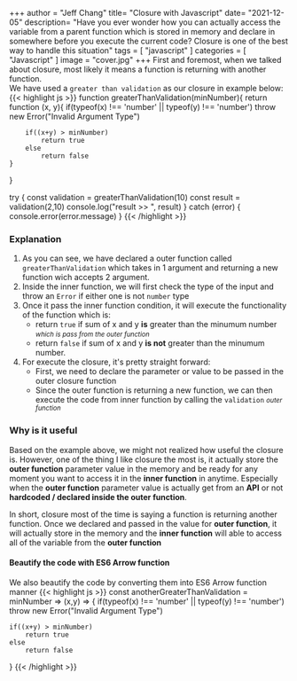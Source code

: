 +++
author = "Jeff Chang"
title= "Closure with Javascript" 
date= "2021-12-05"
description= "Have you ever wonder how you can actually access the variable from a parent function which is stored in memory and declare in somewhere before you execute the current code? Closure is one of the best way to handle this situation" 
tags = [
    "javascript"
]
categories = [
    "Javascript"
]
image = "cover.jpg"
+++
First and foremost, when we talked about closure, most likely it means a function is returning with another function. <br/>
We have used a `greater than validation` as our closure in example below:
{{< highlight js >}}
function greaterThanValidation(minNumber){
    return function (x, y){
        if(typeof(x) !== 'number' || typeof(y) !== 'number')
            throw new Error("Invalid Argument Type")

        if((x+y) > minNumber)
            return true
        else
            return false
    }
}

try {
    const validation = greaterThanValidation(10)
    const result = validation(2,10)
    console.log("result >> ", result)
} catch (error) {
    console.error(error.message)
}
{{< /highlight >}}

### Explanation
1. As you can see, we have declared a outer function called `greaterThanValidation` which takes in 1 argument and returning a new function wich accepts 2 argument.
2. Inside the inner function, we will first check the type of the input and throw an `Error` if either one is not `number` type
3. Once it pass the inner function condition, it will execute the functionality of the function which is:
    - return `true` if sum of x and y **is** greater than the minumum number <small><em>which is pass from the outer function</em></small>
    - return `false` if sum of x and y **is not** greater than the minumum number.
4. For execute the closure, it's pretty straight forward:
    - First, we need to declare the parameter or value to be passed in the outer closure function
    - Since the outer function is returning a new function, we can then execute the code from inner function by calling the `validation` <small><em>outer function</em></small>


### Why is it useful
Based on the example above, we might not realized how useful the closure is. However, one of the thing I like closure the most is, it actually store the **outer function** parameter value in the memory and be ready for any moment you want to access it in the **inner function** in anytime. Especially when the **outer function** parameter value is actually get from an **API** or not **hardcoded / declared inside the outer function**. <br/>

In short, closure most of the time is saying a function is returning another function. Once we declared and passed in the value for **outer function**, it will actually store in the memory and the **inner function** will able to access all of the variable from the **outer function**

#### Beautify the code with ES6 Arrow function 
We also beautify the code by converting them into ES6 Arrow function manner
{{< highlight js >}}
const anotherGreaterThanValidation = minNumber => (x,y) => {
    if(typeof(x) !== 'number' || typeof(y) !== 'number')
    throw new Error("Invalid Argument Type")

    if((x+y) > minNumber)
        return true
    else
        return false
}
{{< /highlight >}}
